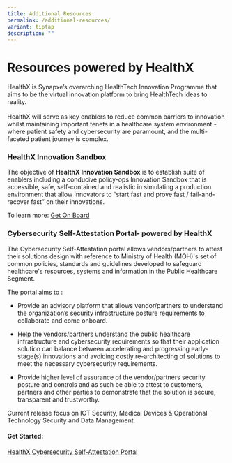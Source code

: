 ```yaml
---
title: Additional Resources
permalink: /additional-resources/
variant: tiptap
description: ""
---
```

<h1><strong>Resources powered by HealthX</strong> </h1>
<p>HealthX is Synapxe’s overarching HealthTech Innovation Programme that
aims to be the virtual innovation platform to bring HealthTech ideas to
reality.
<br>
<br>HealthX will serve as key enablers to reduce common barriers to innovation
whilst maintaining important tenets in a healthcare system environment
- where patient safety and cybersecurity are paramount, and the multi-faceted
patient journey is complex.</p>
<p></p>
<h3><strong>HealthX Innovation Sandbox</strong></h3>
<p>The objective of <strong>HealthX Innovation Sandbox</strong> is to establish
suite of enablers including a conducive policy-ops Innovation Sandbox that
is accessible, safe, self-contained and realistic in simulating a production
environment that allow innovators to “start fast and prove fast / fail-and-recover
fast” on their innovations.</p>
<p>To learn more: <a href="https://innovation.healthx.sg/get-on-board/" rel="noopener noreferrer nofollow" target="_blank">Get On Board</a>
</p>
<h3><strong>Cybersecurity Self-Attestation Portal- powered by HealthX</strong></h3>
<p>The Cybersecurity Self-Attestation portal allows vendors/partners to attest
their solutions design with reference to Ministry of Health (MOH)'s set
of common policies, standards and guidelines developed to safeguard healthcare's
resources, systems and information in the Public Healthcare Segment.</p>
<p>The portal aims to :</p>
<ul data-tight="true" class="tight">
<li>
<p>Provide an advisory platform that allows vendor/partners to understand
the organization’s security infrastructure posture requirements to collaborate
and come onboard.</p>
</li>
<li>
<p>Help the vendors/partners understand the public healthcare infrastructure
and cybersecurity requirements so that their application solution can balance
between accelerating and progressing early-stage(s) innovations and avoiding
costly re-architecting of solutions to meet the necessary cybersecurity
requirements.</p>
</li>
<li>
<p>Provide higher level of assurance of the vendor/partners security posture
and controls and as such be able to attest to customers, partners and other
parties to demonstrate that the solution is secure, transparent and trustworthy.</p>
</li>
</ul>
<p>Current release focus on ICT Security, Medical Devices &amp; Operational
Technology Security and Data Management.</p>
<p></p>
<h4><strong>Get Started:</strong></h4>
<p><a href="https://nhic-csap.healthx.sg/" rel="noopener noreferrer nofollow" target="_blank">HealthX Cybersecurity Self-Attestation Portal</a><strong><br></strong>
</p>
<p></p>